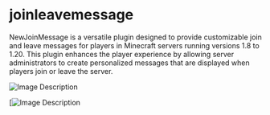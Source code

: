 # joinleavemessage
NewJoinMessage is a versatile plugin designed to provide customizable join and leave messages for players in Minecraft servers running versions 1.8 to 1.20. This plugin enhances the player experience by allowing server administrators to create personalized messages that are displayed when players join or leave the server.



![Image Description](https://i.ibb.co/w5Vg447/Untitled-2.png)









[![Image Description](https://i.ibb.co/HDWgTmGC/Untitled-1.png)
